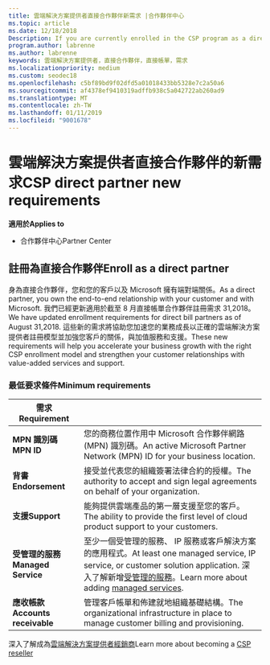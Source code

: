```yaml
---
title: 雲端解決方案提供者直接合作夥伴新需求 |合作夥伴中心
ms.topic: article
ms.date: 12/18/2018
Description: If you are currently enrolled in the CSP program as a direct partner, you should prepare to meet these updated support and services requirements.
program.author: labrenne
ms.author: labrenne
keywords: 雲端解決方案提供者，直接合作夥伴，直接帳單，需求
ms.localizationpriority: medium
ms.custom: seodec18
ms.openlocfilehash: c5bf89bd9f02dfd5a01018433bb5328e7c2a50a6
ms.sourcegitcommit: af4378ef9410319adffb938c5a042722ab260ad9
ms.translationtype: MT
ms.contentlocale: zh-TW
ms.lasthandoff: 01/11/2019
ms.locfileid: "9001678"
---
```

# <a name="csp-direct-partner-new-requirements"></a><span data-ttu-id="11070-103">雲端解決方案提供者直接合作夥伴的新需求</span><span class="sxs-lookup"><span data-stu-id="11070-103">CSP direct partner new requirements</span></span>

**<span data-ttu-id="11070-104">適用於</span><span class="sxs-lookup"><span data-stu-id="11070-104">Applies to</span></span>**

- <span data-ttu-id="11070-105">合作夥伴中心</span><span class="sxs-lookup"><span data-stu-id="11070-105">Partner Center</span></span>

## <a name="enroll-as-a-direct-partner"></a><span data-ttu-id="11070-106">註冊為直接合作夥伴</span><span class="sxs-lookup"><span data-stu-id="11070-106">Enroll as a direct partner</span></span>

<span data-ttu-id="11070-107">身為直接合作夥伴，您和您的客戶以及 Microsoft 擁有端對端關係。</span><span class="sxs-lookup"><span data-stu-id="11070-107">As a direct partner, you own the end-to-end relationship with your customer and with Microsoft.</span></span> <span data-ttu-id="11070-108">我們已經更新適用於截至 8 月直接帳單合作夥伴註冊需求 31,2018。</span><span class="sxs-lookup"><span data-stu-id="11070-108">We have updated enrollment requirements for direct bill partners as of August 31,2018.</span></span> <span data-ttu-id="11070-109">這些新的需求將協助您加速您的業務成長以正確的雲端解決方案提供者註冊模型並加強您客戶的關係，與加值服務和支援。</span><span class="sxs-lookup"><span data-stu-id="11070-109">These new requirements will help you accelerate your business growth with the right CSP enrollment model and strengthen your customer relationships with value-added services and support.</span></span> 

### <a name="minimum-requirements"></a><span data-ttu-id="11070-110">最低要求條件</span><span class="sxs-lookup"><span data-stu-id="11070-110">Minimum requirements</span></span>

|**<span data-ttu-id="11070-111">需求</span><span class="sxs-lookup"><span data-stu-id="11070-111">Requirement</span></span>**|                             |
|--------------------------------|--------------------------------------------------------------|
|**<span data-ttu-id="11070-112">MPN 識別碼</span><span class="sxs-lookup"><span data-stu-id="11070-112">MPN ID</span></span>**   |<span data-ttu-id="11070-113">您的商務位置作用中 Microsoft 合作夥伴網路 (MPN) 識別碼。</span><span class="sxs-lookup"><span data-stu-id="11070-113">An active Microsoft Partner Network (MPN) ID for your business location.</span></span>   |
|**<span data-ttu-id="11070-114">背書</span><span class="sxs-lookup"><span data-stu-id="11070-114">Endorsement</span></span>**   |<span data-ttu-id="11070-115">接受並代表您的組織簽署法律合約的授權。</span><span class="sxs-lookup"><span data-stu-id="11070-115">The authority to accept and sign legal agreements on behalf of your organization.</span></span>|
|**<span data-ttu-id="11070-116">支援</span><span class="sxs-lookup"><span data-stu-id="11070-116">Support</span></span>**   |<span data-ttu-id="11070-117">能夠提供雲端產品的第一層支援至您的客戶。</span><span class="sxs-lookup"><span data-stu-id="11070-117">The ability to provide the first level of cloud product support to your customers.</span></span>|
|**<span data-ttu-id="11070-118">受管理的服務</span><span class="sxs-lookup"><span data-stu-id="11070-118">Managed Service</span></span>**   |<span data-ttu-id="11070-119">至少一個受管理的服務、 IP 服務或客戶解決方案的應用程式。</span><span class="sxs-lookup"><span data-stu-id="11070-119">At least one managed service, IP service, or customer solution application.</span></span> <span data-ttu-id="11070-120">深入了解新增[受管理的服務](https://partner.microsoft.com/en-US/business-opportunities/managed-services-provider)。</span><span class="sxs-lookup"><span data-stu-id="11070-120">Learn more about adding [managed services](https://partner.microsoft.com/en-US/business-opportunities/managed-services-provider).</span></span>|
|**<span data-ttu-id="11070-121">應收帳款</span><span class="sxs-lookup"><span data-stu-id="11070-121">Accounts receivable</span></span>** |<span data-ttu-id="11070-122">管理客戶帳單和佈建就地組織基礎結構。</span><span class="sxs-lookup"><span data-stu-id="11070-122">The organizational infrastructure in place to manage customer billing and provisioning.</span></span> 

<span data-ttu-id="11070-123">深入了解成為[雲端解決方案提供者經銷商](https://partner.microsoft.com/cloud-solution-provider)</span><span class="sxs-lookup"><span data-stu-id="11070-123">Learn more about becoming a [CSP reseller](https://partner.microsoft.com/cloud-solution-provider)</span></span>

<!-- for Jan 14 live date
## Transition from direct to indirect reseller

If you decide to move from a direct bill business to indirect reseller business,there are several steps you will need to take. To learn more about the transition, read [Transition from Cloud Solution Provider (CSP) direct partner to CSP indirect reseller](transition-direct-to-indirect) -->